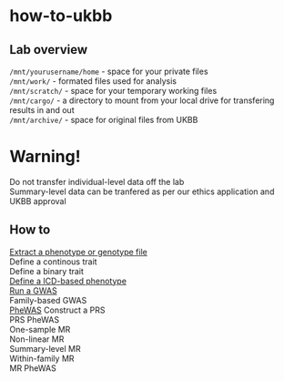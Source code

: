 # how-to-ukbb

## Lab overview   
`/mnt/yourusername/home` - space for your private files   
`/mnt/work/` - formated files used for analysis    
`/mnt/scratch/` - space for your temporary working files    
`/mnt/cargo/` - a directory to mount from your local drive for transfering results in and out    
`/mnt/archive/` - space for original files from UKBB

# Warning!
Do not transfer individual-level data off the lab    
Summary-level data can be tranfered as per our ethics application and UKBB approval   

## How to   
[Extract a phenotype or genotype file](https://github.com/benbrumpton/how-to-ukbb/blob/main/extract/extract.md)         
Define a continous trait     
Define a binary trait    
[Define a ICD-based phenotype](https://github.com/benbrumpton/how-to-ukbb/blob/main/define/define.md)    
[Run a GWAS](https://github.com/benbrumpton/launch-ukbb-gwas)    
Family-based GWAS     
[PheWAS](https://github.com/hunt-genes/how-to-ukbb/tree/main/UKBpheWAS)
Construct a PRS    
PRS PheWAS     
One-sample MR     
Non-linear MR     
Summary-level MR     
Within-family MR     
MR PheWAS       
